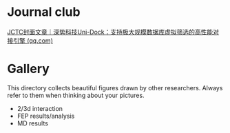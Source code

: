 # Journal club





[JCTC封面文章｜深势科技Uni-Dock：支持极大规模数据库虚拟筛选的高性能对接引擎 (qq.com)](https://mp.weixin.qq.com/s/LBcuNJYvYYdFwRFdtYrKWA)



# Gallery

This directory collects beautiful figures drawn by other researchers. Always refer to them when thinking about your pictures.

- 2/3d interaction
- FEP results/analysis
- MD results
